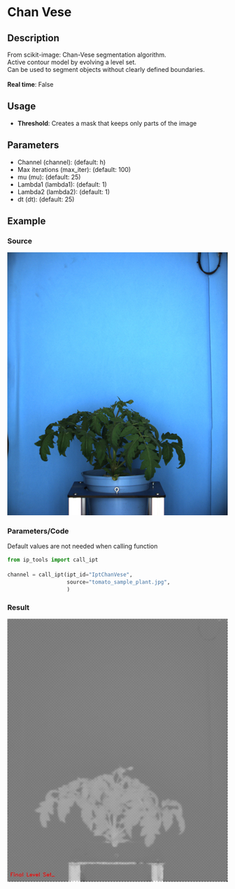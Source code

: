 # Chan Vese
## Description
From scikit-image: Chan-Vese segmentation algorithm.<br>Active contour model by evolving a level set.<br>Can be used to segment objects without clearly defined boundaries.<br><br>**Real time**: False
## Usage
- **Threshold**: Creates a mask that keeps only parts of the image
## Parameters
- Channel (channel):  (default: h)
- Max iterations (max_iter):  (default: 100)
- mu (mu):  (default: 25)
- Lambda1 (lambda1):  (default: 1)
- Lambda2 (lambda2):  (default: 1)
- dt (dt):  (default: 25)
## Example
### Source
![Source image](images/tomato_sample_plant.jpg)

### Parameters/Code
Default values are not needed when calling function
```python
from ip_tools import call_ipt

channel = call_ipt(ipt_id="IptChanVese",
                   source="tomato_sample_plant.jpg",
                   )
```
### Result
![Result image](images/ipt_Chan_Vese.jpg)
